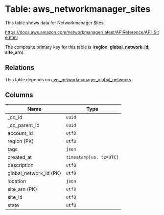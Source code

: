 # Table: aws_networkmanager_sites

This table shows data for Networkmanager Sites.

https://docs.aws.amazon.com/networkmanager/latest/APIReference/API_Site.html

The composite primary key for this table is (**region**, **global_network_id**, **site_arn**).

## Relations

This table depends on [aws_networkmanager_global_networks](aws_networkmanager_global_networks).

## Columns

| Name          | Type          |
| ------------- | ------------- |
|_cq_id|`uuid`|
|_cq_parent_id|`uuid`|
|account_id|`utf8`|
|region (PK)|`utf8`|
|tags|`json`|
|created_at|`timestamp[us, tz=UTC]`|
|description|`utf8`|
|global_network_id (PK)|`utf8`|
|location|`json`|
|site_arn (PK)|`utf8`|
|site_id|`utf8`|
|state|`utf8`|